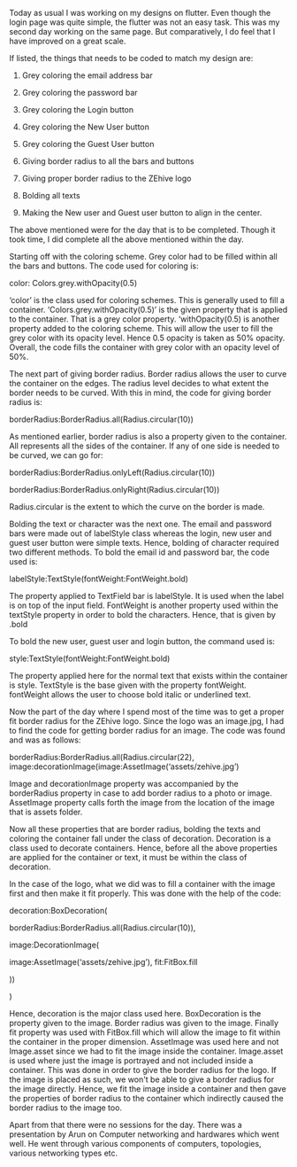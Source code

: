 Today as usual I was working on my designs on flutter. Even though the login page was quite simple, the flutter was not an easy task. This was my second day working on the same page. But comparatively, I do feel that I have improved on a great scale.

If listed, the things that needs to be coded to match my design are:

1. Grey coloring the email address bar

2. Grey coloring the password bar

3. Grey coloring the Login button

4. Grey coloring the New User button

5. Grey coloring the Guest User button

6. Giving border radius to all the bars and buttons

7. Giving proper border radius to the ZEhive logo

8. Bolding all texts

9. Making the New user and Guest user button to align in the center.

The above mentioned were for the day that is to be completed. Though it took time, I did complete all the above mentioned within the day.

Starting off with the coloring scheme. Grey color had to be filled within all the bars and buttons. The code used for coloring is:

 color: Colors.grey.withOpacity(0.5)

‘color’ is the class used for coloring schemes. This is generally used to fill a container. ‘Colors.grey.withOpacity(0.5)’ is the given property that is applied to the container. That is a grey color property. ‘withOpacity(0.5) is another property added to the coloring scheme. This will allow the user to fill the grey color with its opacity level. Hence 0.5 opacity is taken as 50% opacity. Overall, the code fills the container with grey color with an opacity level of 50%.

The next part of giving border radius. Border radius allows the user to curve the container on the edges. The radius level decides to what extent the border needs to be curved. With this in mind, the code for giving border radius is:

borderRadius:BorderRadius.all(Radius.circular(10))

As mentioned earlier, border radius is also a property given to the container. All represents all the sides of the container. If any of one side is needed to be curved, we can go for:

borderRadius:BorderRadius.onlyLeft(Radius.circular(10))

borderRadius:BorderRadius.onlyRight(Radius.circular(10))

Radius.circular is the extent to which the curve on the border is made.

Bolding the text or character was the next one. The email and password bars were made out of labelStyle class whereas the login, new user and guest user button were simple texts. Hence, bolding of character required two different methods. To bold the email id and password bar, the code used is:

labelStyle:TextStyle(fontWeight:FontWeight.bold)

The property applied to TextField bar is labelStyle. It is used when the label is on top of the input field. FontWeight is another property used within the textStyle property in order to bold the characters. Hence, that is given by .bold

To bold the new user, guest user and login button, the command used is:

style:TextStyle(fontWeight:FontWeight.bold)

The property applied here for the normal text that exists within the container is style. TextStyle is the base given with the property fontWeight. fontWeight allows the user to choose bold italic or underlined text.

Now the part of the day where I spend most of the time was to get a proper fit border radius for the ZEhive logo. Since the logo was an image.jpg, I had to find the code for getting border radius for an image. The code was found and was as follows:

borderRadius:BorderRadius.all(Radius.circular(22), image:decorationImage(image:AssetImage(‘assets/zehive.jpg’)

Image and decorationImage property was accompanied by the borderRadius property in case to add border radius to a photo or image. AssetImage property calls forth the image from the location of the image that is assets folder.

Now all these properties that are border radius, bolding the texts and coloring the container fall under the class of decoration. Decoration is a class used to decorate containers. Hence, before all the above properties are applied for the container or text, it must be within the class of decoration.

In the case of the logo, what we did was to fill a container with the image first and then make it fit properly. This was done with the help of the code:

decoration:BoxDecoration(

borderRadius:BorderRadius.all(Radius.circular(10)),

image:DecorationImage(

image:AssetImage(‘assets/zehive.jpg’), fit:FitBox.fill

))

)

Hence, decoration is the major class used here. BoxDecoration is the property given to the image. Border radius was given to the image. Finally fit property was used with FitBox.fill which will allow the image to fit within the container in the proper dimension. AssetImage was used here and not Image.asset since we had to fit the image inside the container. Image.asset is used where just the image is portrayed and not included inside a container. This was done in order to give the border radius for the logo. If the image is placed as such, we won't be able to give a border radius for the image directly. Hence, we fit the image inside a container and then gave the properties of border radius to the container which indirectly caused the border radius to the image too.

Apart from that there were no sessions for the day. There was a presentation by Arun on Computer networking and hardwares which went well. He went through various components of computers, topologies, various networking types etc.
